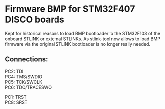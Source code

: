 # Firmware BMP for STM32F407 DISCO boards

Kept for historical reasons to load BMP bootloader to the STM32F103 of the onboard STLINK or external STLINKs. As stlink-tool now allows to load BMP firmware via the original STLINK bootloader is no longer really needed.

## Connections:

PC2: TDI<br>
PC4: TMS/SWDIO<br>
PC5: TCK/SWCLK<br>
PC6: TDO/TRACESWO<br>

PC1: TRST<br>
PC8: SRST<br>
